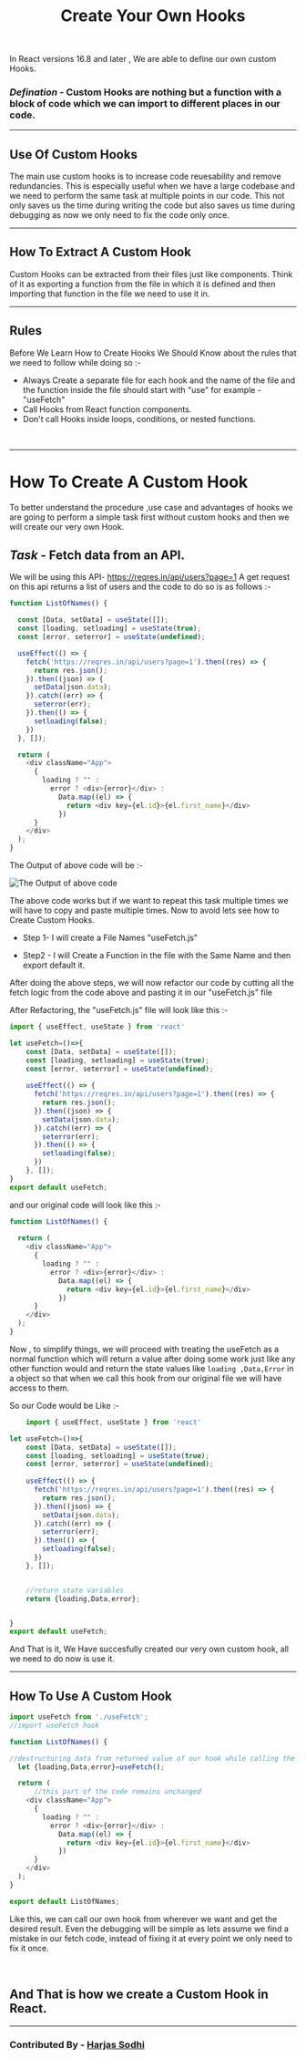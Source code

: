 # <h1 align="center">Create Your Own Hooks</h1>

<br/>

In React versions 16.8 and later , We are able to define our own custom Hooks.

### _Defination_ - Custom Hooks are nothing but a function with a block of code which we can import to different places in our code.

--- 
## Use Of Custom Hooks
The main use custom hooks is to increase code reuesability and remove redundancies.
This is especially useful when we have a large codebase and we need to perform the same task at multiple points in our code. This not only saves us the time during writing the code but also saves us time during debugging as now we only need to fix the code only once.

---
## How To Extract A Custom Hook
Custom Hooks can be extracted from their files just like components. Think of it as exporting a function from the file in which it is defined and then importing that function in the file we need to use it in.

---
## Rules

Before We Learn How to Create Hooks We Should Know about the rules that we need to follow while doing so :- 
 
 * Always Create a separate file for each hook and the name of the file and the function inside the file should start with "use" for example - "useFetch"
 * Call Hooks from React function components.
 * Don't call Hooks inside loops, conditions, or nested functions.

<br/>

---
# How To Create A Custom Hook
To better understand the procedure ,use case and advantages of hooks we are going to perform a simple task first without custom hooks and then we will create our very own Hook.

## _Task_ - Fetch data from an API.

We will be using this API- https://reqres.in/api/users?page=1
A get request on this api returns a list of users and the code to do so is as follows :-
```javascript
function ListOfNames() {

  const [Data, setData] = useState([]);
  const [loading, setloading] = useState(true);
  const [error, seterror] = useState(undefined);

  useEffect(() => {
    fetch('https://reqres.in/api/users?page=1').then((res) => {
      return res.json();
    }).then((json) => {
      setData(json.data);
    }).catch((err) => {
      seterror(err);
    }).then(() => {
      setloading(false);
    })
  }, []);

  return (
    <div className="App">
      {
        loading ? "" :
          error ? <div>{error}</div> :
            Data.map((el) => {
              return <div key={el.id}>{el.first_name}</div>
            })
      }
    </div>
  );
}
```
The Output of above code will be :-

![The Output of above code](./assets/CustomHooksImg-1.png "The Output of above code")

The above code works but if we want to repeat this task multiple times we will have to copy and paste multiple times. Now to avoid lets see how to Create Custom Hooks.

* Step 1- I will create a File Names "useFetch.js"

* Step2 - I will Create a Function in the file with the Same Name and then export default it.

After doing the above steps, we will now refactor our code by cutting all the fetch logic from the code above and pasting it in our "useFetch.js" file

After Refactoring, the "useFetch.js" file will look like this :-
```javascript   
import { useEffect, useState } from 'react'

let useFetch=()=>{
    const [Data, setData] = useState([]);
    const [loading, setloading] = useState(true);
    const [error, seterror] = useState(undefined);
  
    useEffect(() => {
      fetch('https://reqres.in/api/users?page=1').then((res) => {
        return res.json();
      }).then((json) => {
        setData(json.data);
      }).catch((err) => {
        seterror(err);
      }).then(() => {
        setloading(false);
      })
    }, []);
}
export default useFetch;
```


and our original code will look like this :-
```javascript 
function ListOfNames() {
  
  return (
    <div className="App">
      {
        loading ? "" :
          error ? <div>{error}</div> :
            Data.map((el) => {
              return <div key={el.id}>{el.first_name}</div>
            })
      }
    </div>
  );
}

```

Now , to simplify things, we will proceed with treating the useFetch as a normal function which will return a value after doing some work just like any other function would and return the state values like ``` loading ,Data,Error ``` in a object so that when we call this hook from our original file we will have access to them.

So our Code would be Like :-
```javascript
    import { useEffect, useState } from 'react'

let useFetch=()=>{
    const [Data, setData] = useState([]);
    const [loading, setloading] = useState(true);
    const [error, seterror] = useState(undefined);
  
    useEffect(() => {
      fetch('https://reqres.in/api/users?page=1').then((res) => {
        return res.json();
      }).then((json) => {
        setData(json.data);
      }).catch((err) => {
        seterror(err);
      }).then(() => {
        setloading(false);
      })
    }, []);


    //return state variables
    return {loading,Data,error};


}
export default useFetch;
```

And That is it, We Have succesfully created our very own custom hook, all we need to do now is use it.

---
## How To Use A Custom Hook

```javascript
import useFetch from './useFetch';
//import useFetch hook

function ListOfNames() {

//destructuring data from returned value of our hook while calling the it just like a function
  let {loading,Data,error}=useFetch();

  return (
      //this part of the code remains unchanged
    <div className="App">
      {
        loading ? "" :
          error ? <div>{error}</div> :
            Data.map((el) => {
              return <div key={el.id}>{el.first_name}</div>
            })
      }
    </div>
  );
}

export default ListOfNames;
```

Like this, we can call our own hook from wherever we want and get the desired result. Even the debugging will be simple as lets assume we find a mistake in our fetch code, instead of fixing it at every point we only need to fix it once. 

<br/>

## And That is how we create a Custom Hook in React.

---
### Contributed By - **[Harjas Sodhi](https://www.linkedin.com/in/harjas-sodhi-ab985317a/)**